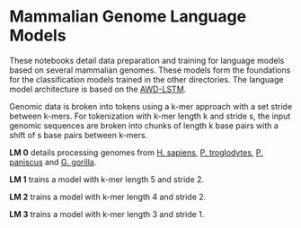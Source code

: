 # Mammalian Genome Language Models

These notebooks detail data preparation and training for language models based on several mammalian genomes. These models form the foundations 
for the classification models trained in the other directories. The language model architecture is based on the [AWD-LSTM](https://github.com/salesforce/awd-lstm-lm). 

Genomic data is broken into tokens using a k-mer approach with a set stride between k-mers. For tokenization with k-mer length k and stride s, 
the input genomic sequences are broken into chunks of length k base pairs with a shift of s base pairs between k-mers.

__LM 0__ details processing genomes from [H. sapiens](https://www.ncbi.nlm.nih.gov/genome/51), [P. troglodytes](https://www.ncbi.nlm.nih.gov/genome/202?genome_assembly_id=276759), 
[P. paniscus](https://www.ncbi.nlm.nih.gov/genome/10729?genome_assembly_id=249283) and 
[G. gorilla](https://www.ncbi.nlm.nih.gov/genome/2156?genome_assembly_id=291477).

__LM 1__ trains a model with k-mer length 5 and stride 2.

__LM 2__ trains a model with k-mer length 4 and stride 2.

__LM 3__ trains a model with k-mer length 3 and stride 1.

